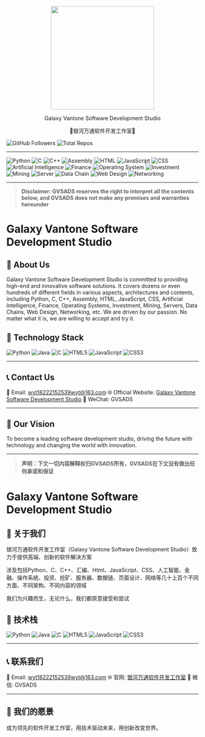 <p align="center">
  <img src="https://avatars.githubusercontent.com/u/193612261?v=4" width="270px" />
  <p align="center">Galaxy Vantone Software Development Studio</p>
  <p align="center">🌌银河万通软件开发工作室🌌</p>
</p>

![GitHub Followers](https://img.shields.io/badge/dynamic/json?color=green&label=GitHub%20Followers&query=%24.data.totalSubs&url=https%3A%2F%2Fapi.spencerwoo.com%2Fsubstats%2F%3Fsource%3Dgithub%26queryKey%3DGVSADS)
![Total Repos](https://img.shields.io/badge/dynamic/json?color=orange&label=Total%20Repos&query=%24.total_count&url=https%3A%2F%2Fapi.github.com%2Fsearch%2Frepositories%3Fq%3Duser%3AGVSADS)

---

![Python](https://img.shields.io/badge/Python-3776AB?style=for-the-badge&logo=python&logoColor=white)
![C](https://img.shields.io/badge/C-A8B9CC?style=for-the-badge&logo=c&logoColor=black)
![C++](https://img.shields.io/badge/C%2B%2B-00599C?style=for-the-badge&logo=c%2B%2B&logoColor=white)
![Assembly](https://img.shields.io/badge/Assembly-6E4C13?style=for-the-badge&logo=assemblyscript&logoColor=white)
![HTML](https://img.shields.io/badge/HTML-E34F26?style=for-the-badge&logo=html5&logoColor=white)
![JavaScript](https://img.shields.io/badge/JavaScript-F7DF1E?style=for-the-badge&logo=javascript&logoColor=black)
![CSS](https://img.shields.io/badge/CSS-1572B6?style=for-the-badge&logo=css3&logoColor=white)
![Artificial Intelligence](https://img.shields.io/badge/Artificial%20Intelligence-FF6F61?style=for-the-badge&logo=ai&logoColor=white)
![Finance](https://img.shields.io/badge/Finance-008CBA?style=for-the-badge&logo=cash-app&logoColor=white)
![Operating System](https://img.shields.io/badge/Operating%20System-000000?style=for-the-badge&logo=linux&logoColor=white)
![Investment](https://img.shields.io/badge/Investment-FFA500?style=for-the-badge&logo=bitcoin&logoColor=white)
![Mining](https://img.shields.io/badge/Mining-000000?style=for-the-badge&logo=ethereum&logoColor=white)
![Server](https://img.shields.io/badge/Server-000000?style=for-the-badge&logo=serverless&logoColor=white)
![Data Chain](https://img.shields.io/badge/Data%20Chain-000000?style=for-the-badge&logo=blockchain&logoColor=white)
![Web Design](https://img.shields.io/badge/Web%20Design-000000?style=for-the-badge&logo=adobe-xd&logoColor=white)
![Networking](https://img.shields.io/badge/Networking-000000?style=for-the-badge&logo=cisco&logoColor=white)

---
> **Disclaimer: GVSADS reserves the right to interpret all the contents below, and GVSADS does not make any promises and warranties hereunder**

# Galaxy Vantone Software Development Studio

## 🚀 About Us
Galaxy Vantone Software Development Studio is committed to providing high-end and innovative software solutions.
It covers dozens or even hundreds of different fields in various aspects, architectures and contents, including Python, C, C++, Assembly, HTML, JavaScript, CSS, Artificial Intelligence, Finance, Operating Systems, Investment, Mining, Servers, Data Chains, Web Design, Networking, etc.
We are driven by our passion. No matter what it is, we are willing to accept and try it.

## 🔧 Technology Stack
![Python](https://img.shields.io/badge/Python-3.12.0+-blue?logo=python)
![Java](https://img.shields.io/badge/Java-21-orange?logo=java)
![C](https://img.shields.io/badge/React-18-purple?logo=C)
![HTML5](https://img.shields.io/badge/HTML-5-yellow?logo=HTML5)
![JavaScript](https://img.shields.io/badge/JavaScript-1.8.5-f7df1e?logo=JavaScript)
![CSS3](https://img.shields.io/badge/CSS-3-green?logo=CSS3)

---

## 📞 Contact Us
📧 Email: wyt18222152539wyt@163.com
🌐 Official Website: [Galaxy Vantone Software Development Studio](https://www.gvsds.com)
📱 WeChat: GVSADS

---

## 🎯 Our Vision
To become a leading software development studio, driving the future with technology and changing the world with innovation. 

---

> **声明：下文一切内容解释权归GVSADS所有，GVSADS在下文没有做出任何承诺和保证**

# Galaxy Vantone Software Development Studio

## 🚀 关于我们
银河万通软件开发工作室（Galaxy Vantone Software Development Studio）致力于提供高端、创新的软件解决方案

涉及包括Python、C、C++、汇编、Html、JavaScript、CSS、人工智能、金融、操作系统、投资、挖矿、服务器、数据链、页面设计、网络等几十上百个不同方面、不同架构、不同内容的领域

我们为兴趣而生，无论什么，我们都原意接受和尝试

## 🔧 技术栈
![Python](https://img.shields.io/badge/Python-3.12.0+-blue?logo=python)
![Java](https://img.shields.io/badge/Java-21-orange?logo=java)
![C](https://img.shields.io/badge/React-18-purple?logo=C)
![HTML5](https://img.shields.io/badge/HTML-5-yellow?logo=HTML5)
![JavaScript](https://img.shields.io/badge/JavaScript-1.8.5-f7df1e?logo=JavaScript)
![CSS3](https://img.shields.io/badge/CSS-3-green?logo=CSS3)

---

## 📞 联系我们
📧 Email: wyt18222152539wyt@163.com
🌐 官网: [银河万通软件开发工作室](https://www.gvsds.com)
📱 微信: GVSADS

---

## 🎯 我们的愿景
成为领先的软件开发工作室，用技术驱动未来，用创新改变世界。
